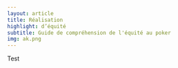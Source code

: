 ```yaml
---
layout: article
title: Réalisation
highlight: d’équité
subtitle: Guide de compréhension de l'équité au poker
img: ak.png
---
```


Test
